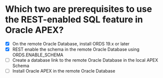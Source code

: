 # Which two are prerequisites to use the REST-enabled SQL feature in Oracle APEX?

- [x] On the remote Oracle Database, install ORDS 19.x or later
- [x] REST enable the schema in the remote Oracle Database using ORDS.ENABLE_SCHEMA
- [ ] Create a database link to the remote Oracle Database in the local APEX Schema
- [ ] Install Oracle APEX in the remote Oracle Database